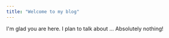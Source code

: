 ```yaml
---
title: "Welcome to my blog"
---
```


I'm glad you are here. I plan to talk about ...
Absolutely nothing!
